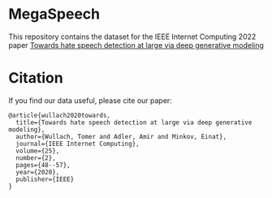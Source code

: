 # MegaSpeech

This repository contains the dataset for the IEEE Internet Computing 2022 paper [Towards hate speech detection at large via deep generative modeling](https://ieeexplore.ieee.org/abstract/document/9238420/ "Towards hate speech detection at large via deep generative modeling")

# Citation
If you find our data useful, please cite our paper:
```
@article{wullach2020towards,
  title={Towards hate speech detection at large via deep generative modeling},
  author={Wullach, Tomer and Adler, Amir and Minkov, Einat},
  journal={IEEE Internet Computing},
  volume={25},
  number={2},
  pages={48--57},
  year={2020},
  publisher={IEEE}
}
```
